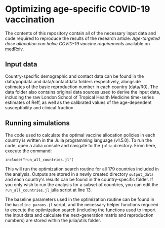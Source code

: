 # Optimizing age-specific COVID-19 vaccination

The contents of this repository contain all of the necessary input data and code required to reproduce the results of the research article: *Age-targeted dose allocation can halve COVID-19 vaccine requirements* available on [medRxiv](https://www.medrxiv.org/content/10.1101/2020.10.08.20208108v1).

## Input data

Country-specific demographic and contact data can be found in the data/popdata and data/contactdata folders respectively, alongside estimates of the basic reproduction number in each country (data/R0). The data folder also contains original data sources used to derive the input data, including the raw London School of Tropical Health Medicine time-series estimates of Reff, as well as the calibrated values of the age-dependent susceptibility and clinical fraction.

## Running simulations

The code used to calculate the optimal vaccine allocation policies in each country is written in the Julia programming language (v1.5.0). To run the code, open a Julia console and navigate to the `julia` directory. From here, execute the command: 

`include("run_all_countries.jl")`

This will run the optimization search routine for all 179 countries included in the analysis. Outputs are stored in a newly created directory `output_data` and each country's results can be found in the country-specific folder. If you only wish to run the analysis for a subset of countries, you can edit the `run_all_countries.jl` julia script at line 13.

The baseline parameters used in the optimization routine can be found in the `baseline_params.jl` script, and the necessary helper functions required to execute the optimization search (including the functions used to import the input data and calculate the next-generation matrix and reproduction numbers) are stored within the julia/utils folder.
